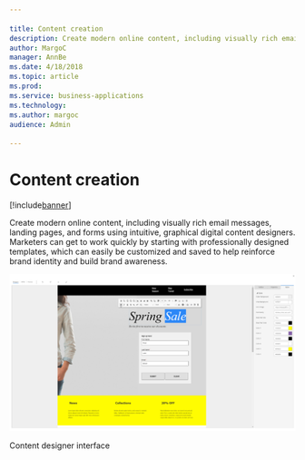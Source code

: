 ```yaml
---

title: Content creation
description: Create modern online content, including visually rich email messages, landing pages, and forms using intuitive, graphical digital content designers.
author: MargoC
manager: AnnBe
ms.date: 4/18/2018
ms.topic: article
ms.prod: 
ms.service: business-applications
ms.technology: 
ms.author: margoc
audience: Admin

---
```

#  Content creation




[!include[banner](../../../includes/banner.md)]

Create modern online content, including visually rich email messages, landing
pages, and forms using intuitive, graphical digital content designers. Marketers
can get to work quickly by starting with professionally designed templates,
which can easily be customized and saved to help reinforce brand identity and
build brand awareness.

![A screenshot of the content designer interface, showing an example of a sign up form](media/content-creation-1.png "A screenshot of the content designer interface, showing an example of a sign up form")
<!-- Marketing_ContentCreation_A.png -->


Content designer interface
